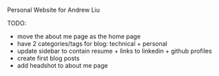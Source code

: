 Personal Website for Andrew Liu

TODO:
- move the about me page as the home page
- have 2 categories/tags for blog: technical + personal
- update sidebar to contain resume + links to linkedin + github profiles
- create first blog posts
- add headshot to about me page
